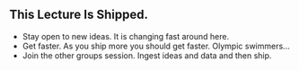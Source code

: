 ## This Lecture Is Shipped.

- Stay open to new ideas. It is changing fast around here.
- Get faster. As you ship more you should get faster. Olympic swimmers...
- Join the other groups session. Ingest ideas and data and then ship.